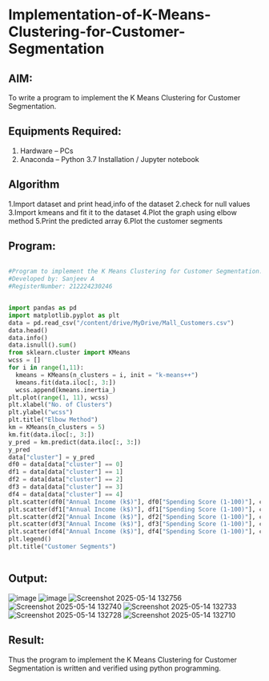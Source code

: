 # Implementation-of-K-Means-Clustering-for-Customer-Segmentation

## AIM:
To write a program to implement the K Means Clustering for Customer Segmentation.

## Equipments Required:
1. Hardware – PCs
2. Anaconda – Python 3.7 Installation / Jupyter notebook

## Algorithm
1.Import dataset and print head,info of the dataset
2.check for null values
3.Import kmeans and fit it to the dataset
4.Plot the graph using elbow method
5.Print the predicted array
6.Plot the customer segments

## Program:
```python

#Program to implement the K Means Clustering for Customer Segmentation.
#Developed by: Sanjeev A
#RegisterNumber: 212224230246


import pandas as pd
import matplotlib.pyplot as plt
data = pd.read_csv("/content/drive/MyDrive/Mall_Customers.csv")
data.head()
data.info()
data.isnull().sum()
from sklearn.cluster import KMeans
wcss = []
for i in range(1,11):
  kmeans = KMeans(n_clusters = i, init = "k-means++")
  kmeans.fit(data.iloc[:, 3:])
  wcss.append(kmeans.inertia_)
plt.plot(range(1, 11), wcss)
plt.xlabel("No. of Clusters")
plt.ylabel("wcss")
plt.title("Elbow Method")
km = KMeans(n_clusters = 5)
km.fit(data.iloc[:, 3:])
y_pred = km.predict(data.iloc[:, 3:])
y_pred
data["cluster"] = y_pred
df0 = data[data["cluster"] == 0]
df1 = data[data["cluster"] == 1]
df2 = data[data["cluster"] == 2]
df3 = data[data["cluster"] == 3]
df4 = data[data["cluster"] == 4]
plt.scatter(df0["Annual Income (k$)"], df0["Spending Score (1-100)"], c = "red", label = "cluster0")
plt.scatter(df1["Annual Income (k$)"], df1["Spending Score (1-100)"], c = "black", label = "cluster1")
plt.scatter(df2["Annual Income (k$)"], df2["Spending Score (1-100)"], c = "blue", label = "cluster2")
plt.scatter(df3["Annual Income (k$)"], df3["Spending Score (1-100)"], c = "green", label = "cluster3")
plt.scatter(df4["Annual Income (k$)"], df4["Spending Score (1-100)"], c = "magenta", label = "cluster4")
plt.legend()
plt.title("Customer Segments")



```

## Output:


![image](https://github.com/user-attachments/assets/f6d54232-83c0-4db9-8c3f-d20108a50d2d)
![image](https://github.com/user-attachments/assets/38a93033-40c4-4e86-bfd9-ee3e138b3a6a)
![Screenshot 2025-05-14 132756](https://github.com/user-attachments/assets/4de892b3-61c0-4bbb-aa3d-a1f3c272eb82)
![Screenshot 2025-05-14 132740](https://github.com/user-attachments/assets/0354e750-0caa-40c6-bc0c-f2483f081206)
![Screenshot 2025-05-14 132733](https://github.com/user-attachments/assets/1a6d3330-236e-49f5-a433-2a28fce1140a)
![Screenshot 2025-05-14 132728](https://github.com/user-attachments/assets/25e3c0be-a621-4685-a150-bd8c43a98c20)
![Screenshot 2025-05-14 132710](https://github.com/user-attachments/assets/305f61b8-15a0-4a0f-8f9a-f4f265cc8ce9)



## Result:
Thus the program to implement the K Means Clustering for Customer Segmentation is written and verified using python programming.
